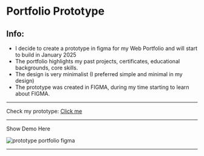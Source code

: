 # Portfolio Prototype
## Info:
- I decide to create a prototype in figma for my Web Portfolio and will start to build in January 2025
- The portfolio highlights my past projects, certificates, educational backgrounds, core skills.
- The design is very minimalist (I preferred simple and minimal in my design)
- The prototype was created in FIGMA, during my time starting to learn about FIGMA.
---
Check my prototype:
[Click me](https://www.figma.com/proto/qFwTKu6qH6hXz5vKGnmBhR/UI%2FUX-Portfolio?page-id=0%3A1&node-id=37-778&node-type=canvas&viewport=62%2C314%2C0.19&t=DRfkpG0itMqjCg4p-1&scaling=min-zoom&content-scaling=fixed&starting-point-node-id=37%3A778)

---
Show Demo Here

![prototype portfolio figma](https://github.com/user-attachments/assets/2a936d04-5d16-4104-91f9-bf20517cc67d)

---
